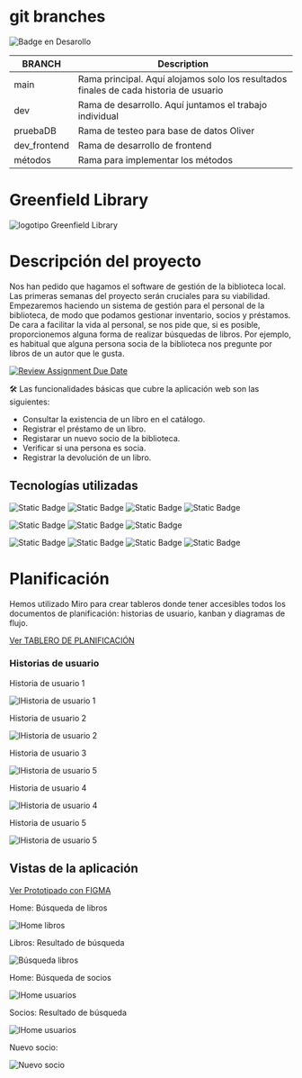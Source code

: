# git branches
   ![Badge en Desarollo](https://img.shields.io/badge/STATUS-EN%20DESAROLLO-green)


| BRANCH   | Description                                                                           |
| -------- | ------------------------------------------------------------------------------------- |
| main     | Rama principal. Aquí alojamos solo los resultados finales de cada historia de usuario |
| dev      | Rama de desarrollo. Aquí juntamos el trabajo individual                               |
| pruebaDB | Rama de testeo para base de datos Oliver
| dev_frontend | Rama de desarrollo de frontend                                             |
| métodos  | Rama para implementar los métodos                                                     |

# Greenfield Library
![logotipo Greenfield Library](/FRONTEND/src/assets/logoGL.png)

#  Descripción del proyecto
Nos han pedido que hagamos el software de gestión de la biblioteca local. Las primeras semanas del proyecto serán cruciales para su viabilidad.
Empezaremos haciendo un sistema de gestión para el personal de la biblioteca, de modo que podamos gestionar inventario, socios y préstamos.
De cara a facilitar la vida al personal, se nos pide que, si es posible, proporcionemos alguna forma de realizar búsquedas de libros. Por ejemplo, es habitual que alguna persona socia de la biblioteca nos pregunte por libros de un autor que le gusta.

[![Review Assignment Due Date](https://classroom.github.com/assets/deadline-readme-button-24ddc0f5d75046c5622901739e7c5dd533143b0c8e959d652212380cedb1ea36.svg)](https://chrome-ravioli-2d4.notion.site/Greenfield-Library-de82297c14754dcbb303cbbd07dd74bf)

🛠️ Las funcionalidades básicas que cubre la aplicación web son las siguientes:
-  Consultar la existencia de un libro en el catálogo.
- Registrar el préstamo de un libro.
- Registarar un nuevo socio de la biblioteca.
- Verificar si una persona es socia.
- Registrar la devolución de un libro.


## Tecnologías utilizadas

![Static Badge](https://img.shields.io/badge/Java-v%2017-green)
![Static Badge](https://img.shields.io/badge/Spring-v%203.2.2-green?logo=spring)
![Static Badge](https://img.shields.io/badge/PostgreSQL-v%2042.7.1-green?logo=postgresql)
![Static Badge](https://img.shields.io/badge/React-v%208.2.43-green?logo=react)

![Static Badge](https://img.shields.io/badge/BackendDep-SpringWeb-blue)
![Static Badge](https://img.shields.io/badge/BackendDep-Spring%20Boot%20Dev%20Tools-blue)
![Static Badge](https://img.shields.io/badge/BackendDep-Lombok-blue)

![Static Badge](https://img.shields.io/badge/FrontendDep-npm-red?logo=npm)
![Static Badge](https://img.shields.io/badge/FrontendDev-Vite%20v5.0.8-red?logo=vite)
![Static Badge](https://img.shields.io/badge/FrontendDep-Axios%20v.1.6.7-red?logo=axios)
![Static Badge](https://img.shields.io/badge/FrontendDep-MUI-red?logo=mui)


# Planificación
Hemos utilizado Miro para crear tableros donde tener accesibles todos los documentos de planificación: historias de usuario, kanban y diagramas de flujo.

[Ver TABLERO DE PLANIFICACIÓN ](https://miro.com/app/board/uXjVNv71U9E=/)

### Historias de usuario
Historia de usuario 1

![lHistoria de usuario 1](/FRONTEND/public/hu1.png)

Historia de usuario 2

![lHistoria de usuario 2](/FRONTEND/public/hu2.png)

Historia de usuario 3

![lHistoria de usuario 5](/FRONTEND/public/hu3.png)

Historia de usuario 4

![lHistoria de usuario 4](/FRONTEND/public/hu4.png)

Historia de usuario 5

![lHistoria de usuario 5](/FRONTEND/public/hu5.png)

## Vistas de la aplicación
[Ver Prototipado con FIGMA](https://www.figma.com/file/Nvk7bk81hVoLORHvnWpjlD/Greenfield-Library?type=design&node-id=1%3A72&mode=design&t=7EFIZMEFp571UF2c-1)

Home: Búsqueda de libros

![lHome libros](/FRONTEND/public/Vista-HOME-Libros.png)

Libros: Resultado de búsqueda

![Búsqueda libros](/FRONTEND/public/Vista-Libro-resultados.png)

Home: Búsqueda de socios

![lHome usuarios](/FRONTEND/public/Vista-HOME-Usuarioss.png)

Socios: Resultado de búsqueda

![lHome usuarios](/FRONTEND/public/Vista-Usuario-resultados.png)

Nuevo socio:

![Nuevo socio](/FRONTEND/public/Vista-NuevoUsuario.png)
